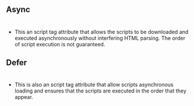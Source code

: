 ## Async
#
- This an script tag attribute that allows the scripts to be downloaded and executed asynchronously without interfering HTML parsing. The order of script execution is not guaranteed.
## Defer
# 
- This is also an script tag attribute that allow scripts asynchronous loading and ensures that the scripts are executed in the order that they appear.
